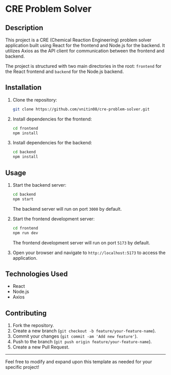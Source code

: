 # CRE Problem Solver

## Description
This project is a CRE (Chemical Reaction Engineering) problem solver application built using React for the frontend and Node.js for the backend. It utilizes Axios as the API client for communication between the frontend and backend.

The project is structured with two main directories in the root: `frontend` for the React frontend and `backend` for the Node.js backend.

## Installation
1. Clone the repository:
   ```bash
   git clone https://github.com/vnitin08/cre-problem-solver.git
   ```
2. Install dependencies for the frontend:
   ```bash
   cd frontend
   npm install
   ```
3. Install dependencies for the backend:
   ```bash
   cd backend
   npm install
   ```

## Usage
1. Start the backend server:
   ```bash
   cd backend
   npm start
   ```
   The backend server will run on port `3000` by default.

2. Start the frontend development server:
   ```bash
   cd frontend
   npm run dev
   ```
   The frontend development server will run on port `5173` by default.

3. Open your browser and navigate to `http://localhost:5173` to access the application.

## Technologies Used
- React
- Node.js
- Axios

## Contributing
1. Fork the repository.
2. Create a new branch (`git checkout -b feature/your-feature-name`).
3. Commit your changes (`git commit -am 'Add new feature'`).
4. Push to the branch (`git push origin feature/your-feature-name`).
5. Create a new Pull Request.

---

Feel free to modify and expand upon this template as needed for your specific project!
